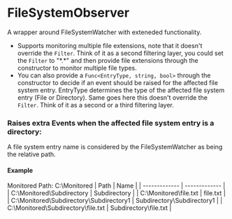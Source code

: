# FileSystemObserver
A wrapper around FileSystemWatcher with exteneded functionality.
- Supports monitoring multiple file extensions, note that it doesn't override the ```Filter```.
  Think of it as a second filtering layer, you could set the ```Filter```
  to "\*.*" and then provide file extensions through the constructor to monitor multiple file types.
- You can also provide a ``` Func<EntryType, string, bool> ``` through the constructor to decide if an event should be raised for
  the affected file system entry. EntryType determines the type of the affected file system entry (File or Directory).
  Same goes here this doesn't override the ```Filter```. Think of it as a second or a third filtering layer.

### Raises extra Events when the affected file system entry is a directory:

A file system entry name is considered by the FileSystemWatcher as being the relative path.

#### Example
Monitored Path: C:\Monitored
| Path  | Name |
| ------------- | ------------- |
| C:\Monitored\Subdirectory  | Subdirectory  |
| C:\Monitored\file.txt  | file.txt |
| C:\Monitored\Subdirectory\Subdirectory1  | Subdirectory\Subdirectory1  |
| C:\Monitored\Subdirectory\file.txt  | Subdirectory\file.txt  |
